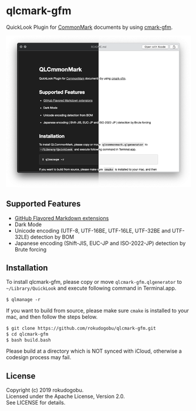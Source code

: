 # qlcmark-gfm

QuickLook Plugin for [CommonMark](https://commonmark.org) documents by using [cmark-gfm](https://github.com/github/cmark-gfm).

![screenshot](https://github.com/rokudogobu/QLCommonMark/blob/images/darklight.png?raw=true)

## Supported Features

- [GitHub Flavored Markdown extensions](https://github.github.com/gfm/)
- Dark Mode
- Unicode encoding (UTF-8, UTF-16BE, UTF-16LE, UTF-32BE and UTF-32LE) detection by BOM
- Japanese encoding (Shift-JIS, EUC-JP and ISO-2022-JP) detection by Brute forcing

## Installation

To install qlcmark-gfm, please copy or move `qlcmark-gfm.qlgenerator` to `~/Library/QuickLook` and execute following command in Terminal.app.
    
    $ qlmanage -r

If you want to build from source, please make sure `cmake` is installed to your mac, and then follow the steps below.

    $ git clone https://github.com/rokudogobu/qlcmark-gfm.git
    $ cd qlcmark-gfm
    $ bash build.bash

Please build at a directory which is NOT synced with iCloud, otherwise a codesign process may fail.

## License

Copyright (c) 2019 rokudogobu.  
Licensed under the Apache License, Version 2.0.  
See LICENSE for details.
